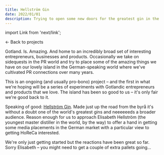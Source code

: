 ```yaml
---
title: Hellström Gin
date: 2022/01/01
description: Trying to open some new doors for the greatest gin in the world.
---
```


import Link from 'next/link';

<Link href="/posts">← Back to projects</Link>

Gotland. Is. Amazing. And home to an incredibly broad set of interesting entrepreneurs, businesses and products. Occasionally we take on sidequests in the PR world and try to place some of the amazing things we have on our lovely island in the German-speaking world where we've cultivated PR connections over many years.

This is an ongoing (and usually pro-bono) project – and the first in what we're hoping will be a series of experiments with Gotlandic entrepreneurs and products that we love. The island has been so good to us – it's only fair we're good back to it.

Speaking of good: [Hellström Gin](https://www.hellstromgin.com). Made just up the road from the byrå it's without a doubt one of the world's greatest gins and neeeeeeds a broader audience. Reason enough for us to approach Elisabeth Hellström (the youngest master distiller in the world, by the way) to offer a hand in getting some media placements in the German market with a particular view to getting HoReCa interested.

We're only just getting started but the reactions have been great so far. Sorry Elisabeth – you might need to get a couple of extra pallets going...